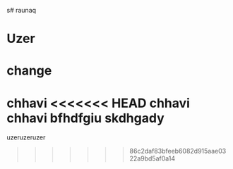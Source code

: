 s# raunaq
# Uzer
# change
chhavi 
<<<<<<< HEAD
chhavi 
chhavi 
bfhdfgiu
skdhgady
=======


uzeruzeruzer
>>>>>>> 86c2daf83bfeeb6082d915aae0322a9bd5af0a14
